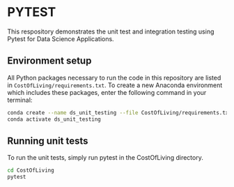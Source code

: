 # PYTEST

This respository demonstrates the unit test and integration testing using Pytest for Data Science Applications.

## Environment setup

All Python packages necessary to run the code in this repository are listed in `CostOfLiving/requirements.txt`. To create a new Anaconda environment which includes these packages, enter the following command in your terminal:

```bash
conda create --name ds_unit_testing --file CostOfLiving/requirements.txt
conda activate ds_unit_testing
```

## Running unit tests

To run the unit tests, simply run pytest in the CostOfLiving directory.

```bash
cd CostOfLiving
pytest
```
